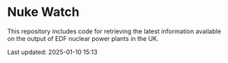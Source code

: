 # Nuke Watch

This repository includes code for retrieving the latest information available on the output of EDF nuclear power plants in the UK.

Last updated: 2025-01-10 15:13